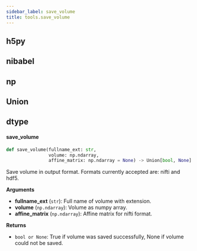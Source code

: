 ```yaml
---
sidebar_label: save_volume
title: tools.save_volume
---
```


## h5py

## nibabel

## np

## Union

## dtype

#### save\_volume

```python
def save_volume(fullname_ext: str,
                volume: np.ndarray,
                affine_matrix: np.ndarray = None) -> Union[bool, None]
```

Save volume in output format.
Formats currently accepted are: nifti and hdf5.

**Arguments**

* **fullname_ext** (`str`): Full name of volume with extension.
* **volume** (`np.ndarray`): Volume as numpy array.
* **affine_matrix** (`np.ndarray`): Affine matrix for nifti format.

**Returns**

* `bool or None`: True if volume was saved successfully, None if volume could not be saved.


